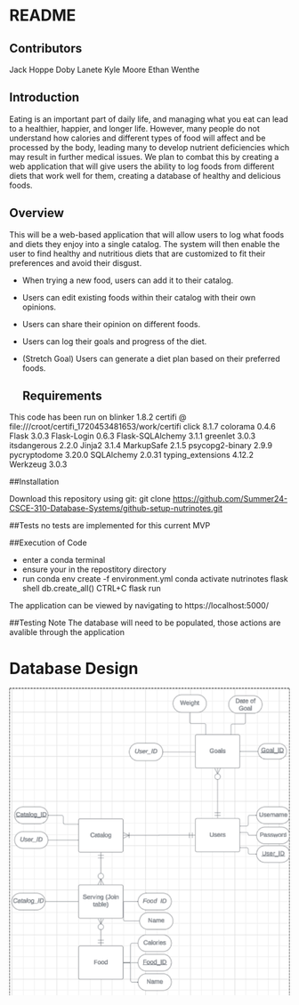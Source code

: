 # README

## Contributors
Jack Hoppe
Doby Lanete
Kyle Moore
Ethan Wenthe

## Introduction

Eating is an important part of daily life, and managing what you eat can lead to a healthier, happier, and longer life. However, many people do not understand how calories and different types of food will affect and be processed by the body, leading many to develop nutrient deficiencies which may result in further medical issues. We plan to combat this by creating a web application that will give users the ability to log foods from different diets that work well for them, creating a database of healthy and delicious foods.

## Overview

This will be a web-based application that will allow users to log what foods and diets they enjoy into a single catalog. The system will then enable the user to find healthy and nutritious diets that are customized to fit their preferences and avoid their disgust.

- When trying a new food, users can add it to their catalog.
- Users can edit existing foods within their catalog with their own opinions.
- Users can share their opinion on different foods.
- Users can log their goals and progress of the diet.
- (Stretch Goal) Users can generate a diet plan based on their preferred foods.

  ## Requirements
This code has been run on
blinker 1.8.2
certifi @ file:///croot/certifi_1720453481653/work/certifi
click 8.1.7
colorama  0.4.6
Flask  3.0.3
Flask-Login  0.6.3
Flask-SQLAlchemy  3.1.1
greenlet  3.0.3
itsdangerous  2.2.0
Jinja2  3.1.4
MarkupSafe  2.1.5
psycopg2-binary  2.9.9
pycryptodome  3.20.0
SQLAlchemy   2.0.31
typing_extensions  4.12.2
Werkzeug  3.0.3



##Installation

Download this repository using git:
git clone https://github.com/Summer24-CSCE-310-Database-Systems/github-setup-nutrinotes.git

##Tests
no tests are implemented for this current MVP

##Execution of Code
- enter a conda terminal
- ensure your in the repostitory directory
- run
  conda env create -f environment.yml
  conda activate nutrinotes
  flask shell
  db.create_all()
   CTRL+C
  flask run

The application can be viewed by navigating to
https://localhost:5000/

##Testing Note
The database will need to be populated, those actions are avalible through the application

# Database Design
 ![Database Schema](docs/database.png)
